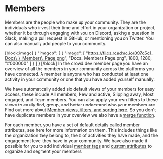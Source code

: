 # Members

Members are the people who make up your community. They are the individuals who invest their time and effort in your organization or project, whether it be through engaging with you on Discord, asking a question in Slack, making a pull request in GitHub, or mentioning you on Twitter. You can also manually add people to your community.

\[block:image] { "images": \[ { "image": \[ "https://files.readme.io/097c5e1-Docs\_\_Members\_Page.png", "Docs\_ Members Page.png", 1800, 1280, "#000000" ] } ] } \[/block] In the crowd.dev member page you have an overview of all the members in your community across the platforms you have connected. A member is anyone who has conducted at least one activity in your community or one that you have added yourself manually.

We have automatically added six default views of your members for easy access, these include All members, New and active, Slipping away, Most engaged, and Team members. You can also apply your own filters to these views to easily find, group, and better understand who your members are. Find out more about [Member views, filters, and sorting here](https://docs.crowd.dev/docs/member-views). So you don't have duplicate members in your overview we also have a [merge function](https://docs.crowd.dev/docs/merge-members).

For each member, you have a set of default details called member attributes, see here for more information on them. This includes things like the organization they belong to, the # of activities they have made, and the engagement level they have in your community. We have also made it possible for you to add individual [member tags](https://docs.crowd.dev/docs/member-profiles) and [custom attributes](https://docs.crowd.dev/docs/member-attributes-identities) to organize and segment your members.
